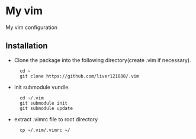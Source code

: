 # My vim
My vim configuration

## Installation

- Clone the package into the following directory(create .vim if necessary).

        cd ~
        git clone https://github.com/liver121888/.vim
        
- init submodule vundle.

        cd ~/.vim
        git submodule init
        git submodule update
        
- extract .vimrc file to root directory

        cp ~/.vim/.vimrc ~/
